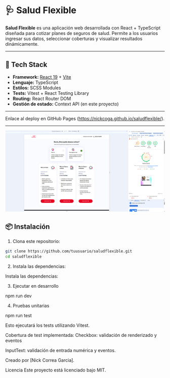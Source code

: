 # 🩺 Salud Flexible

**Salud Flexible** es una aplicación web desarrollada con React + TypeScript diseñada para cotizar planes de seguros de salud. Permite a los usuarios ingresar sus datos, seleccionar coberturas y visualizar resultados dinámicamente.

---

## 🚀 Tech Stack

- **Framework:** [React 19](https://reactjs.org/) + [Vite](https://vitejs.dev/)
- **Lenguaje:** TypeScript
- **Estilos:** SCSS Modules
- **Tests:** Vitest + React Testing Library
- **Routing:** React Router DOM
- **Gestión de estado:** Context API (en este proyecto)

---

Enlace al deploy en GitHub Pages (https://nickcoga.github.io/saludflexible/).

---

![alt text](image.png)

## 📦 Instalación

1. Clona este repositorio:

```bash
git clone https://github.com/tuusuario/saludflexible.git
cd saludflexible
```

2. Instala las dependencias:

Instala las dependencias:

3. Ejecutar en desarrollo

npm run dev

4. Pruebas unitarias

npm run test

Esto ejecutará los tests utilizando Vitest.

Cobertura de test implementada:
Checkbox: validación de renderizado y eventos

InputText: validación de entrada numérica y eventos.

Creado por [Nick Correa Garcia].

Licencia
Este proyecto está licenciado bajo MIT.
